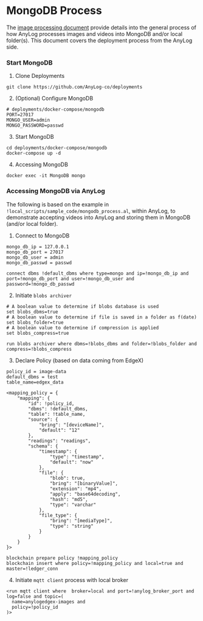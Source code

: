 # MongoDB Process 

The [image processing document](../../image%20mapping.md) provide details into the general process of how AnyLog
processes images and videos into MongoDB and/or local folder(s). This document covers the deployment process from the
AnyLog side. 

### Start MongoDB 
1. Clone Deployments
```shell
git clone https://github.com/AnyLog-co/deployments
```
2. (Optional) Configure MongoDB 
```dotenv
# deployments/docker-compose/mongodb
PORT=27017
MONGO_USER=admin
MONGO_PASSWORD=passwd
```
3. Start MongoDB
```shell
cd deployments/docker-compose/mongodb
docker-compose up -d 
```
4. Accessing MongoDB
```shell
docker exec -it MongoDB mongo
```

### Accessing MongoDB via AnyLog
The following is based on the example in `!local_scripts/sample_code/mongodb_process.al`, within AnyLog, to demonstrate 
accepting videos into AnyLog and storing them in MongoDB (and/or local folder). 

1. Connect to MongoDB  
```anylog
mongo_db_ip = 127.0.0.1
mongo_db_port = 27017
mongo_db_user = admin
mongo_db_passwd = passwd

connect dbms !default_dbms where type=mongo and ip=!mongo_db_ip and port=!mongo_db_port and user=!mongo_db_user and password=!mongo_db_passwd
```

2. Initiate `blobs archiver`
```anylog
# A boolean value to determine if blobs database is used
set blobs_dbms=true
# A boolean value to determine if file is saved in a folder as f(date)
set blobs_folder=true
# A boolean value to determine if compression is applied
set blobs_compress=true

run blobs archiver where dbms=!blobs_dbms and folder=!blobs_folder and compress=!blobs_compress
```
3. Declare Policy (based on data coming from EdgeX) 
```anylog
policy_id = image-data 
default_dbms = test 
table_name=edgex_data
 
<mapping_policy = {
    "mapping": {
        "id": !policy_id,
        "dbms": !default_dbms,
        "table": !table_name,
        "source": {
            "bring": "[deviceName]",
            "default": "12"
        },
        "readings": "readings",
        "schema": {
            "timestamp": {
                "type": "timestamp",
                "default": "now"
            },
            "file": {
                "blob": true,
                "bring": "[binaryValue]",
                "extension": "mp4",
                "apply": "base64decoding",
                "hash": "md5",
                "type": "varchar"
            },
            "file_type": {
                "bring": "[mediaType]",
                "type": "string"
            }
        }
    }
}>

blockchain prepare policy !mapping_policy
blockchain insert where policy=!mapping_policy and local=true and master=!ledger_conn
```

4. Initiate `mqtt client` process with local broker 
```anylog
<run mqtt client where  broker=local and port=!anylog_broker_port and log=false and topic=(
  name=anylogedgex-images and 
  policy=!policy_id
)>
```